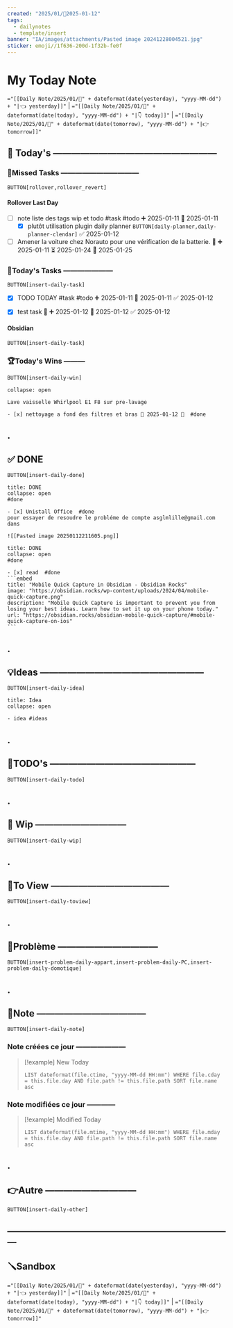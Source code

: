 ```yaml
---
created: "2025/01/📒2025-01-12"
tags:
  - dailynotes
  - template/insert
banner: "IA/images/attachments/Pasted image 20241228004521.jpg"
sticker: emoji//1f636-200d-1f32b-fe0f
---
```

# My Today Note
`="[[Daily Note/2025/01/📒" + dateformat(date(yesterday), "yyyy-MM-dd") + "|👈 yesterday]]"` | `="[[Daily Note/2025/01/📒" + dateformat(date(today), "yyyy-MM-dd") + "|👇 today]]"` | `="[[Daily Note/2025/01/📒" + dateformat(date(tomorrow), "yyyy-MM-dd") + "|👉 tomorrow]]"`

## 📅 Today's ——————————————————

### 🥷Missed Tasks ———————————

`BUTTON[rollover,rollover_revert]`
#### Rollover Last Day

- [ ] note liste des tags wip et todo #task #todo ➕ 2025-01-11 🛫 2025-01-11
	- [x] plutôt utilisation plugin daily planner `BUTTON[daily-planner,daily-planner-clendar]` ✅ 2025-01-12
- [ ] Amener la voiture chez Norauto pour une vérification de la batterie. 🔺 ➕ 2025-01-11 ⏳ 2025-01-24 📅 2025-01-25

### 🚀Today's Tasks ———————

 `BUTTON[insert-daily-task]`

- [x] TODO TODAY #task #todo ➕ 2025-01-11 🛫 2025-01-11 ✅ 2025-01-12
- [x] test task 🔺 ➕ 2025-01-12 📅 2025-01-12 ✅ 2025-01-12



 
#### Obsidian

`BUTTON[insert-daily-task]`

### 🏆Today's Wins ———

`BUTTON[insert-daily-win]`

````ad-success
collapse: open

Lave vaisselle Whirlpool E1 F8 sur pre-lavage

- [x] nettoyage a fond des filtres et bras 🛫 2025-01-12 🔺  #done

````

## .
## ✅ DONE 

 `BUTTON[insert-daily-done]`

```ad-success
title: DONE
collapse: open
#done 

- [x] Unistall Office  #done
pour essayer de resoudre le probléme de compte asglmlille@gmail.com dans 

![[Pasted image 20250112211605.png]]
```

`````ad-success
title: DONE
collapse: open
#done 

- [x] read  #done
```embed
title: "Mobile Quick Capture in Obsidian - Obsidian Rocks"
image: "https://obsidian.rocks/wp-content/uploads/2024/04/mobile-quick-capture.png"
description: "Mobile Quick Capture is important to prevent you from losing your best ideas. Learn how to set it up on your phone today."
url: "https://obsidian.rocks/obsidian-mobile-quick-capture/#mobile-quick-capture-on-ios"
```
`````


 
## .
## 💡Ideas ——————————————————

 `BUTTON[insert-daily-idea]`

```ad-attention
title: Idea
collapse: open

- idea #ideas 

```

 
## .
## 📎TODO's ————————————————

`BUTTON[insert-daily-todo]`

## .
## 🚧 Wip ——————————

`BUTTON[insert-daily-wip]`

## .
## 👀To View —————————————

`BUTTON[insert-daily-toview]`

## .
## 🚨Problème ———————————

`BUTTON[insert-problem-daily-appart,insert-problem-daily-PC,insert-problem-daily-domotique]`


## .
## 📝Note ————————————

`BUTTON[insert-daily-note]`


### Note créées ce jour ———————
> [!example] New Today
> ```dataview
> LIST dateformat(file.ctime, "yyyy-MM-dd HH:mm") WHERE file.cday = this.file.day AND file.path != this.file.path SORT file.name asc
> ```
> 
### Note modifiées ce jour ————
> [!example] Modified Today
> ```dataview 
> LIST dateformat(file.mtime, "yyyy-MM-dd HH:mm") WHERE file.mday = this.file.day AND file.path != this.file.path SORT file.name asc
> ```
> 

## .
## 👉Autre ——————————

`BUTTON[insert-daily-other]`


## —————————————————————————
## 🪛Sandbox 







`="[[Daily Note/2025/01/📒" + dateformat(date(yesterday), "yyyy-MM-dd") + "|👈 yesterday]]"` | `="[[Daily Note/2025/01/📒" + dateformat(date(today), "yyyy-MM-dd") + "|👇 today]]"` | `="[[Daily Note/2025/01/📒" + dateformat(date(tomorrow), "yyyy-MM-dd") + "|👉 tomorrow]]"`
